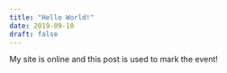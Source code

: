 ```yaml
---
title: "Hello World!"
date: 2019-09-10
draft: false
---
```


My site is online and this post is used to mark the event!
